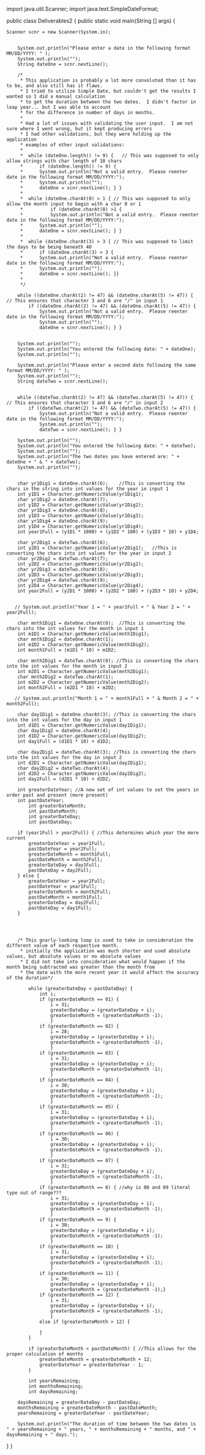 import java.util.Scanner;
import java.text.SimpleDateFormat;

public class Deliverables2 {
public static void main(String [] args) {   

	Scanner scnr = new Scanner(System.in); 


		System.out.println("Please enter a date in the following format MM/DD/YYYY: " );
		System.out.println("");
		String dateOne = scnr.nextLine();
		
		/*
		 * This application is probably a lot more convoluted than it has to be, and also still has it flaws.
		 * I tried to utilize Simple Date, but couldn't get the results I wanted so I did a manual calculation
		 * to get the duration between the two dates.  I didn't factor in leap year... but I was able to account
		 * for the difference in number of days in months.
		 * 
		 * Had a lot of issues with validating the user input.  I am not sure where I went wrong, but it kept producing errors
		 * I had other validations, but they were holding up the application
		 * examples of other input validations:
		 * 
		 * 	while (dateOne.length() != 9) {   // This was supposed to only allow strings with char length of 10 chars
		 * 		if (dateOne.length() != 9) {
		 *		System.out.println("Not a valid entry.  Please reenter date in the following format MM/DD/YYYY:");
		 *		System.out.println("");
		 *		dateOne = scnr.nextLine(); } }   
		 *
		 *  while (dateOne.charAt(0) > 1 { // This was supposed to only allow the month input to begin with a char 0 or 1
		 *  		if (dateOne.charAt(0) >1 { 
		 *  		System.out.println("Not a valid entry.  Please reenter date in the following format MM/DD/YYYY:");
		 *		System.out.println("");
		 *		dateOne = scnr.nextLine(); } }   
		 *
		 *	while (dateOne.charAt(3) > 3 { // This was supposed to limit the days to be being beneath 40
		 *		if (dateOne.charAt(3) > 3 {
		 *		System.out.println("Not a valid entry.  Please reenter date in the following format MM/DD/YYYY:");
		 *		System.out.println("");
		 *		dateOne = scnr.nextLine(); }}
		 *
		 */
		
		while ((dateOne.charAt(2) != 47) && (dateOne.charAt(5) != 47)) {   // This ensures that character 3 and 6 are "/" in input 1
			if ((dateOne.charAt(2) != 47) && (dateOne.charAt(5) != 47)) {
				System.out.println("Not a valid entry.  Please reenter date in the following format MM/DD/YYYY:");
				System.out.println("");
				dateOne = scnr.nextLine(); } }
		
		
		System.out.println("");
		System.out.println("You entered the following date: " + dateOne);
		System.out.println("");
		
		System.out.println("Please enter a second date following the same format MM/DD/YYYY: " );
		System.out.println("");
		String dateTwo = scnr.nextLine();
		
	
		while ((dateTwo.charAt(2) != 47) && (dateTwo.charAt(5) != 47)) {  // This ensures that character 3 and 6 are "/" in input 2
			if ((dateTwo.charAt(2) != 47) && (dateTwo.charAt(5) != 47)) {
				System.out.println("Not a valid entry.  Please reenter date in the following format MM/DD/YYYY:");
				System.out.println("");
				dateTwo = scnr.nextLine(); } }
	
		System.out.println("");
		System.out.println("You entered the following date: " + dateTwo);
		System.out.println("");
		System.out.println("The two dates you have entered are: " + dateOne + " & " + dateTwo);
		System.out.println("");
		
		
	    char yr1Dig1 = dateOne.charAt(6);    //This is converting the chars in the string into int values for the year in input 1
	    int y1D1 = Character.getNumericValue(yr1Dig1);
	    char yr1Dig2 = dateOne.charAt(7);
	    int y1D2 = Character.getNumericValue(yr1Dig2);
	    char yr1Dig3 = dateOne.charAt(8);
	    int y1D3 = Character.getNumericValue(yr1Dig3);
	    char yr1Dig4 = dateOne.charAt(9);
	    int y1D4 = Character.getNumericValue(yr1Dig4);
	    int year1Full = (y1D1 * 1000) + (y1D2 * 100) + (y1D3 * 10) + y1D4;
	    
	    char yr2Dig1 = dateTwo.charAt(6);
	    int y2D1 = Character.getNumericValue(yr2Dig1);   //This is converting the chars into int values for the year in input 2
	    char yr2Dig2 = dateTwo.charAt(7);
	    int y2D2 = Character.getNumericValue(yr2Dig2);
	    char yr2Dig3 = dateTwo.charAt(8);
	    int y2D3 = Character.getNumericValue(yr2Dig3);
	    char yr2Dig4 = dateTwo.charAt(9);
	    int y2D4 = Character.getNumericValue(yr2Dig4);
	    int year2Full = (y2D1 * 1000) + (y2D2 * 100) + (y2D3 * 10) + y2D4;
	    
	    
	   // System.out.println("Year 1 = " + year1Full + " & Year 2 = " + year2Full);
	    
	    char mnth1Dig1 = dateOne.charAt(0);  //This is converting the chars into the int values for the month in input 1
	    int m1D1 = Character.getNumericValue(mnth1Dig1);
	    char mnth1Dig2 = dateOne.charAt(1);
	    int m1D2 = Character.getNumericValue(mnth1Dig2);
	    int month1Full = (m1D1 * 10) + m1D2;
	    
	    char mnth2Dig1 = dateTwo.charAt(0); //This is converting the chars into the int values for the month in input 2
	    int m2D1 = Character.getNumericValue(mnth2Dig1);
	    char mnth2Dig2 = dateTwo.charAt(1);
	    int m2D2 = Character.getNumericValue(mnth2Dig2);
	    int month2Full = (m2D1 * 10) + m2D2;
	    
	   // System.out.println("Month 1 = " + month1Full + " & Month 2 = " + month2Full);
	    
	    char day1Dig1 = dateOne.charAt(3); //This is converting the chars into the int values for the day in input 1
	    int d1D1 = Character.getNumericValue(day1Dig1);
	    char day1Dig2 = dateOne.charAt(4);
	    int d1D2 = Character.getNumericValue(day1Dig2);
	    int day1Full = (d1D1 * 10) + d1D2;
	    
	    char day2Dig1 = dateTwo.charAt(3); //This is converting the chars into the int values for the day in input 2
	    int d2D1 = Character.getNumericValue(day2Dig1);
	    char day2Dig2 = dateTwo.charAt(4);
	    int d2D2 = Character.getNumericValue(day2Dig2);
	    int day2Full = (d2D1 * 10) + d2D2;

	    int greaterDateYear; //A new set of int values to set the years in order past and present (more present)
	    int pastDateYear;
	    	int greaterDateMonth;
	    	int pastDateMonth;
	    	int greaterDateDay;
	    	int pastDateDay;
	    
	    if (year1Full > year2Full) { //This determines which year the more current
	    	greaterDateYear = year1Full;
	    	pastDateYear = year2Full;
	    	greaterDateMonth = month1Full;
	    	pastDateMonth = month2Full;
	    	greaterDateDay = day1Full;
	    	pastDateDay = day2Full;
	    } else {
	    	greaterDateYear = year2Full;
	    	pastDateYear = year1Full;
	    	greaterDateMonth = month2Full;
	    	pastDateMonth = month1Full;
	    	greaterDateDay = day2Full;
	    	pastDateDay = day1Full;
	    }
	    
	    
	    
	    
	    /* This gnarly-looking loop is used to take in consideration the different value of each respective month.
	     * initially the application was much shorter and used absolute values, but absolute values or no absolute values
	     * I did not take into consideration what would happen if the month being subtracted was greater than the month from
	     * the date with the more recent year it would affect the accuracy of the duration*/
		
	    	while (greaterDateDay < pastDateDay) {   
	    		int i;
	    		if (greaterDateMonth == 01) {
	    			i = 31; 
	    			greaterDateDay = (greaterDateDay + i);
		    		greaterDateMonth = (greaterDateMonth -1);
		    		}
	    		if (greaterDateMonth == 02) {
	    			i = 28; 
	    			greaterDateDay = (greaterDateDay + i);
		    		greaterDateMonth = (greaterDateMonth -1);
	    			}
	    		if (greaterDateMonth == 03) {
	    			i = 31; 
	    			greaterDateDay = (greaterDateDay + i);
		    		greaterDateMonth = (greaterDateMonth -1);
	    			}
	    		if (greaterDateMonth == 04) {
	    			i = 30; 
	    			greaterDateDay = (greaterDateDay + i);
		    		greaterDateMonth = (greaterDateMonth -1);
		    		}
	    		if (greaterDateMonth == 05) {
	    			i = 31; 
	    			greaterDateDay = (greaterDateDay + i);
		    		greaterDateMonth = (greaterDateMonth -1);
		    		}
	    		if (greaterDateMonth == 06) {
	    			i = 30; 
	    			greaterDateDay = (greaterDateDay + i);
		    		greaterDateMonth = (greaterDateMonth -1);
		    		}
	    		if (greaterDateMonth == 07) {
	    			i = 31; 
	    			greaterDateDay = (greaterDateDay + i);
		    		greaterDateMonth = (greaterDateMonth -1);
		    		}
	    		if (greaterDateMonth == 8) { //why is 08 and 09 literal type out of range???
	    			i = 31; 
	    			greaterDateDay = (greaterDateDay + i);
		    		greaterDateMonth = (greaterDateMonth -1);
		    		}
	    		if (greaterDateMonth == 9) {
	    			i = 30; 
	    			greaterDateDay = (greaterDateDay + i);
		    		greaterDateMonth = (greaterDateMonth -1);
		    		}
	    		if (greaterDateMonth == 10) {
	    			i = 31; 
	    			greaterDateDay = (greaterDateDay + i);
		    		greaterDateMonth = (greaterDateMonth -1);
		    		}
	    		if (greaterDateMonth == 11) {
	    			i = 30; 
	    			greaterDateDay = (greaterDateDay + i);
		    		greaterDateMonth = (greaterDateMonth -1);}
	    		if (greaterDateMonth == 12) {
	    			i = 31; 
	    			greaterDateDay = (greaterDateDay + i);
		    		greaterDateMonth = (greaterDateMonth -1);
		    		}
	    		else if (greaterDateMonth > 12) {
	    			
	    		}
	    	}
	    	
	    	if (greaterDateMonth < pastDateMonth) { //This allows for the proper calculation of months
	    		greaterDateMonth = greaterDateMonth + 12;
	    		greaterDateYear = greaterDateYear - 1;
	    	}

	    	int yearsRemaining;
	    	int monthsRemaining;
	    	int daysRemaining;
	    	
	    daysRemaining = greaterDateDay - pastDateDay;
	    monthsRemaining = greaterDateMonth - pastDateMonth;
	    yearsRemaining = greaterDateYear - pastDateYear;
	    
	    System.out.println("The duration of time between the two dates is " + yearsRemaining + " years, " + monthsRemaining + " months, and " + daysRemaining + " days.");
	    
	    
}
}

